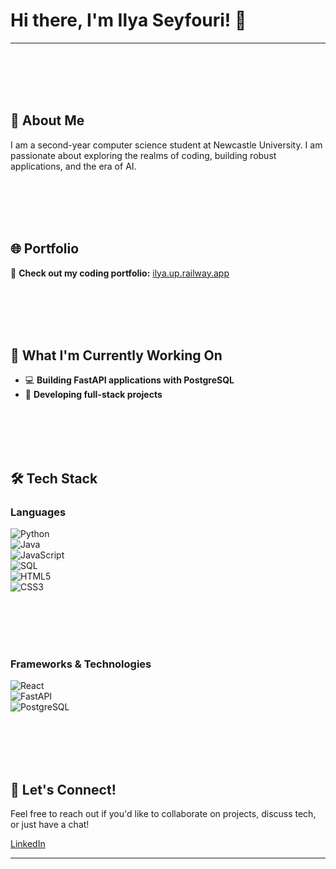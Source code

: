# Hi there, I'm Ilya Seyfouri! 👋


---

<br><br>
<br><br>

## 💫 About Me

I am a second-year computer science student at Newcastle University. I am passionate about exploring the realms of coding, building robust applications, and the era of AI.


<br><br>
<br><br>

## 🌐 Portfolio

🔗 **Check out my coding portfolio:** [ilya.up.railway.app](https://ilya.up.railway.app)


<br><br>
<br><br>

## 🚀 What I'm Currently Working On

- 💻 **Building FastAPI applications with PostgreSQL**  
- 🔧 **Developing full-stack projects**

<br><br>
<br><br>


## 🛠️ Tech Stack

### Languages

![Python](https://img.shields.io/badge/Python-3776AB?style=for-the-badge&logo=python&logoColor=white)  
![Java](https://img.shields.io/badge/Java-ED8B00?style=for-the-badge&logo=openjdk&logoColor=white)  
![JavaScript](https://img.shields.io/badge/JavaScript-F7DF1E?style=for-the-badge&logo=javascript&logoColor=black)  
![SQL](https://img.shields.io/badge/SQL-336791?style=for-the-badge&logo=postgresql&logoColor=white)  
![HTML5](https://img.shields.io/badge/HTML5-E34F26?style=for-the-badge&logo=html5&logoColor=white)  
![CSS3](https://img.shields.io/badge/CSS3-1572B6?style=for-the-badge&logo=css3&logoColor=white)  


<br><br>
<br><br>

### Frameworks & Technologies

![React](https://img.shields.io/badge/React-20232A?style=for-the-badge&logo=react&logoColor=61DAFB)  
![FastAPI](https://img.shields.io/badge/FastAPI-005571?style=for-the-badge&logo=fastapi)  
![PostgreSQL](https://img.shields.io/badge/PostgreSQL-316192?style=for-the-badge&logo=postgresql&logoColor=white)  


<br><br>
<br><br>

## 🤝 Let's Connect!

Feel free to reach out if you'd like to collaborate on projects, discuss tech, or just have a chat!

[LinkedIn](https://www.linkedin.com/in/ilya-seyfouri-3824422a0)

---

